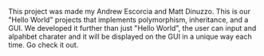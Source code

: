 This project was made my Andrew Escorcia and Matt Dinuzzo. This is our "Hello World" projects that implements polymorphism, inheritance, and a GUI. We developed it further than just "Hello World", the user can input and alpahbet charater and it will be displayed on the GUI in a unique way each time. Go check it out.
